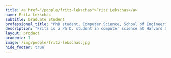 ```yaml
---
title: <a href="/people/fritz-lekschas">Fritz Lekschas</a>
name: Fritz Lekschas
subtitle: Graduate Student
professional_title: "PhD student, Computer Science, School of Engineering & Applied Sciences (2015-2016)"  # Joined professional titles
description: "Fritz is a Ph.D. student in computer science at Harvard School of Engineering and Applied Sciences. Prior to computer science, he obtained a B.Sc. and M.Sc. in bioinformatics at Free University Berlin (Germany). Fritz is working in the Refinery team on ontology-guided visual exploration techniques for biological data repositories and on information visualization of genomics structures as part of the 4DN DCIC."
layout: product
academic: 1
image: /img/people/fritz-lekschas.jpg
hide_footer: true
---
```

